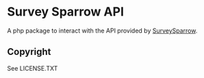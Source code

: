 # Survey Sparrow API
A php package to interact with the API provided by [SurveySparrow](https://surveysparrow.grsm.io/surveysparrow-api).

## Copyright
See LICENSE.TXT